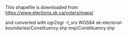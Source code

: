 This shapefile is downloaded from https://www.elections.sk.ca/voters/maps/

and converted with ogr2ogr -t_srs WGS84 sk-electoral-boundaries/Constituency.shp tmp/Constituency.shp

